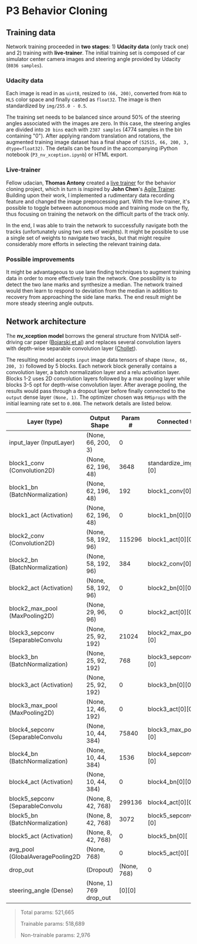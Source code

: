 # P3 Behavior Cloning

## Training data

Network training proceeded in **two stages**: 1) **Udacity data** (only track one) and 2) training with **live-trainer**. 
The initial training set is composed of car simulator center camera images and steering angle provided by Udacity (`8036 samples`). 

### Udacity data
Each image is read in as `uint8`, resized to `(66, 200)`, converted from `RGB` to `HLS` color space and finally casted as `float32`. The image is then standardized by `img/255.0 - 0.5`.

The training set needs to be balanced since around 50% of the steering angles associated with the images are zero. In this case, the steering angles are divided into `20 bins` each with `2387 samples` (4774 samples in the bin containing "0"). After applying random translation and rotations, the augmented training image dataset has a final shape of `(52515, 66, 200, 3, dtype=float32)`. The details can be found in the accompanying iPython notebook (`P3_nv_xception.ipynb`) or HTML export.

### Live-trainer 
Fellow udacian, **Thomas Antony** created a [live trainer](https://github.com/thomasantony/sdc-live-trainer) for the behavior cloning project, which in turn is inspired by **John Chen**'s [Agile Trainer](https://github.com/diyjac/AgileTrainer).  Building upon their work, I implemented a rudimentary data recording feature and changed the image preprocessing part. With the live-trainer, it's possible to toggle between autonomous mode and training mode on the fly, thus focusing on training the network on the difficult parts of the track only. 

In the end, I was able to train the network to successfully navigate both the tracks (unfortunately using two sets of weights). It might be possible to use a single set of weights to navigate two tracks, but that might require considerably more efforts in selecting the relevant training data.

### Possible improvements
It might be advantageous to use lane finding techniques to augment training data in order to more effectively train the network. One possibility is to detect the two lane marks and synthesize a median. The network trained would then learn to respond to deviation from the median in addition to recovery from approaching the side lane marks. The end result might be more steady steering angle outputs. 


## Network architecture

The **nv_xception model** borrows the general structure from NVIDIA self-driving car paper ([Bojarski et al](https://arxiv.org/abs/1604.07316))
and replaces several convolution layers with depth-wise separable convolution layer ([Chollet](https://arxiv.org/abs/1610.02357)).

The resulting model accepts `input` image data tensors of shape `(None, 66, 200, 3)` followed by 5 blocks. Each network block generally contains a convolution layer, a batch normalization layer and a relu activation layer. Blocks 1-2 uses 2D convolution
layers followed by a max pooling layer while blocks 3-5 opt for depth-wise convolution layer. After average pooling, the results
would pass through a dropout layer before finally connected to the `output` dense layer `(None, 1)`. The optimizer chosen was `RMSprops` with the initial learning rate set to `0.008`. The network details are listed below.

|Layer (type)                     |Output Shape          |Param #     |Connected to|
|---------------------------------|----------------------|------------|------------|
|input_layer (InputLayer)         |(None, 66, 200, 3)    |0           |            |
|block1_conv (Convolution2D)      |(None, 62, 196, 48)   |3648        |standardize_imgs[0][0]|
|block1_bn (BatchNormalization)   |(None, 62, 196, 48)   |192         |block1_conv[0][0]|
|block1_act (Activation)          |(None, 62, 196, 48)   |0           |block1_bn[0][0]|
|block2_conv (Convolution2D)      |(None, 58, 192, 96)   |115296      |block1_act[0][0]|
|block2_bn (BatchNormalization)   |(None, 58, 192, 96)   |384         |block2_conv[0][0]|
|block2_act (Activation)          |(None, 58, 192, 96)   |0           |block2_bn[0][0]|
|block2_max_pool (MaxPooling2D)   |(None, 29, 96, 96)    |0           |block2_act[0][0]|
|block3_sepconv (SeparableConvolu |(None, 25, 92, 192)   |21024       |block2_max_pool[0][0]|
|block3_bn (BatchNormalization)   |(None, 25, 92, 192)   |768         |block3_sepconv[0][0]|
|block3_act (Activation)          |(None, 25, 92, 192)   |0           |block3_bn[0][0]|
|block3_max_pool (MaxPooling2D)   |(None, 12, 46, 192)   |0           |block3_act[0][0]|
|block4_sepconv (SeparableConvolu |(None, 10, 44, 384)   |75840       |block3_max_pool[0][0]|
|block4_bn (BatchNormalization)   |(None, 10, 44, 384)   |1536        |block4_sepconv[0][0]|
|block4_act (Activation)          |(None, 10, 44, 384)   |0           |block4_bn[0][0]|
|block5_sepconv (SeparableConvolu |(None, 8, 42, 768)    |299136      |block4_act[0][0]|
|block5_bn (BatchNormalization)   |(None, 8, 42, 768)    |3072        |block5_sepconv[0][0]|
|block5_act (Activation)          |(None, 8, 42, 768)    |0           |block5_bn[0][|0]|
|avg_pool (GlobalAveragePooling2D |(None, 768)           |0           |block5_act[0][|0]|
|drop_out |(Dropout)               |(None, 768)           |0           |avg_pool[0][0]|
|steering_angle (Dense)           |(None, 1)             769         drop_out|[0][0]

>Total params: 521,665
>
>Trainable params: 518,689
>
>Non-trainable params: 2,976

